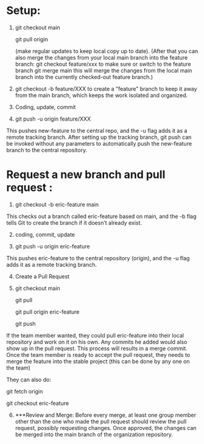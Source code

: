 # Setup:

1. git checkout main

   git pull origin

   (make regular updates to keep local copy up to date).
  (After that you can also merge the changes from your local main branch into the feature branch:
  git checkout feature/xxx to make sure or switch to the feature branch
  git merge main  this will merge the changes from the local main branch into the currently checked-out feature branch.)

3. git checkout -b feature/XXX
to create a "feature" branch to keep it away from the main branch, which keeps the work isolated and organized.

4. Coding, update, commit

5. git push -u origin feature/XXX

This pushes new-feature to the central repo, and the -u flag adds it as a remote tracking branch. After setting up the tracking branch, git push can be invoked without any parameters to automatically push the new-feature branch to the central repository.

# Request a new branch and pull request :
1. git checkout -b eric-feature main

This checks out a branch called eric-feature based on main, and the -b flag tells Git to create the branch if it doesn’t already exist.

2. coding, commit, update

3. git push -u origin eric-feature

This pushes eric-feature to the central repository (origin), and the -u flag adds it as a remote tracking branch.

4. Create a Pull Request

5. git checkout main

   git pull

   git pull origin eric-feature

   git push

If the team member wanted, they could pull eric-feature into their local repository and work on it on his own. Any commits he added would also show up in the pull request.
This process will results in a merge commit. Once the team member is ready to accept the pull request, they needs to merge the feature into the stable project (this can be done by any one on the team)

   They can also do:

   git fetch origin

   git checkout eric-feature

6. ***Review and Merge: Before every merge, at least one group member other than the one who made the pull request should review the pull request, possibly requesting changes. Once approved, the changes can be merged into the main branch of the organization repository.
